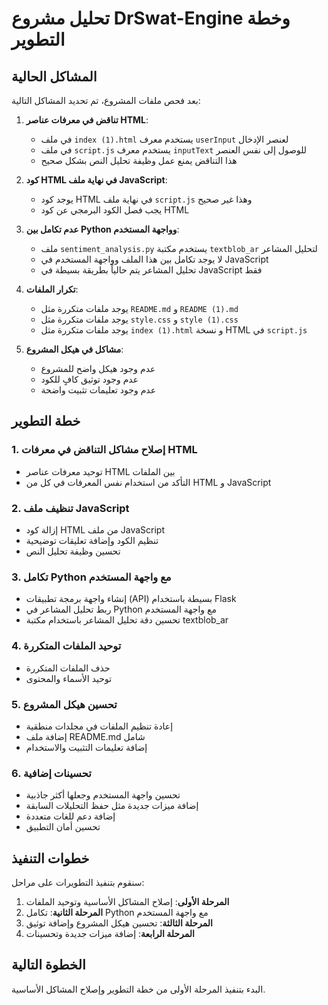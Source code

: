 # تحليل مشروع DrSwat-Engine وخطة التطوير

## المشاكل الحالية

بعد فحص ملفات المشروع، تم تحديد المشاكل التالية:

1. **تناقض في معرفات عناصر HTML**:
   - في ملف `index (1).html` يستخدم معرف `userInput` لعنصر الإدخال
   - في ملف `script.js` يستخدم معرف `inputText` للوصول إلى نفس العنصر
   - هذا التناقض يمنع عمل وظيفة تحليل النص بشكل صحيح

2. **كود HTML في نهاية ملف JavaScript**:
   - يوجد كود HTML في نهاية ملف `script.js` وهذا غير صحيح
   - يجب فصل الكود البرمجي عن كود HTML

3. **عدم تكامل بين Python وواجهة المستخدم**:
   - ملف `sentiment_analysis.py` يستخدم مكتبة `textblob_ar` لتحليل المشاعر
   - لا يوجد تكامل بين هذا الملف وواجهة المستخدم في JavaScript
   - تحليل المشاعر يتم حالياً بطريقة بسيطة في JavaScript فقط

4. **تكرار الملفات**:
   - يوجد ملفات متكررة مثل `README.md` و `README (1).md`
   - يوجد ملفات متكررة مثل `style.css` و `style (1).css`
   - يوجد ملفات متكررة مثل `index (1).html` و نسخة HTML في `script.js`

5. **مشاكل في هيكل المشروع**:
   - عدم وجود هيكل واضح للمشروع
   - عدم وجود توثيق كافٍ للكود
   - عدم وجود تعليمات تثبيت واضحة

## خطة التطوير

### 1. إصلاح مشاكل التناقض في معرفات HTML

- توحيد معرفات عناصر HTML بين الملفات
- التأكد من استخدام نفس المعرفات في كل من HTML و JavaScript

### 2. تنظيف ملف JavaScript

- إزالة كود HTML من ملف JavaScript
- تنظيم الكود وإضافة تعليقات توضيحية
- تحسين وظيفة تحليل النص

### 3. تكامل Python مع واجهة المستخدم

- إنشاء واجهة برمجة تطبيقات (API) بسيطة باستخدام Flask
- ربط تحليل المشاعر في Python مع واجهة المستخدم
- تحسين دقة تحليل المشاعر باستخدام مكتبة textblob_ar

### 4. توحيد الملفات المتكررة

- حذف الملفات المتكررة
- توحيد الأسماء والمحتوى

### 5. تحسين هيكل المشروع

- إعادة تنظيم الملفات في مجلدات منطقية
- إضافة ملف README.md شامل
- إضافة تعليمات التثبيت والاستخدام

### 6. تحسينات إضافية

- تحسين واجهة المستخدم وجعلها أكثر جاذبية
- إضافة ميزات جديدة مثل حفظ التحليلات السابقة
- إضافة دعم للغات متعددة
- تحسين أمان التطبيق

## خطوات التنفيذ

سنقوم بتنفيذ التطويرات على مراحل:

1. **المرحلة الأولى**: إصلاح المشاكل الأساسية وتوحيد الملفات
2. **المرحلة الثانية**: تكامل Python مع واجهة المستخدم
3. **المرحلة الثالثة**: تحسين هيكل المشروع وإضافة توثيق
4. **المرحلة الرابعة**: إضافة ميزات جديدة وتحسينات

## الخطوة التالية

البدء بتنفيذ المرحلة الأولى من خطة التطوير وإصلاح المشاكل الأساسية.

